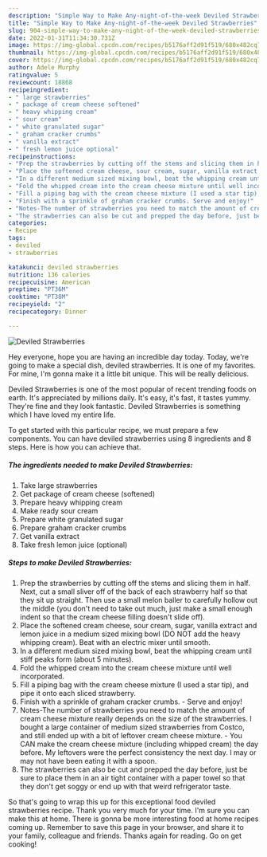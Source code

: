 ```yaml
---
description: "Simple Way to Make Any-night-of-the-week Deviled Strawberries"
title: "Simple Way to Make Any-night-of-the-week Deviled Strawberries"
slug: 904-simple-way-to-make-any-night-of-the-week-deviled-strawberries
date: 2022-01-31T11:34:30.731Z
image: https://img-global.cpcdn.com/recipes/b5176aff2d91f519/680x482cq70/deviled-strawberries-recipe-main-photo.jpg
thumbnail: https://img-global.cpcdn.com/recipes/b5176aff2d91f519/680x482cq70/deviled-strawberries-recipe-main-photo.jpg
cover: https://img-global.cpcdn.com/recipes/b5176aff2d91f519/680x482cq70/deviled-strawberries-recipe-main-photo.jpg
author: Adele Murphy
ratingvalue: 5
reviewcount: 18868
recipeingredient:
- " large strawberries"
- " package of cream cheese softened"
- " heavy whipping cream"
- " sour cream"
- " white granulated sugar"
- " graham cracker crumbs"
- " vanilla extract"
- " fresh lemon juice optional"
recipeinstructions:
- "Prep the strawberries by cutting off the stems and slicing them in half. Next, cut a small sliver off of the back of each strawberry half so that they sit up straight. Then use a small melon baller to carefully hollow out the middle (you don&#39;t need to take out much, just make a small enough indent so that the cream cheese filling doesn&#39;t slide off)."
- "Place the softened cream cheese, sour cream, sugar, vanilla extract and lemon juice in a medium sized mixing bowl (DO NOT add the heavy whipping cream). Beat with an electric mixer until smooth."
- "In a different medium sized mixing bowl, beat the whipping cream until stiff peaks form (about 5 minutes)."
- "Fold the whipped cream into the cream cheese mixture until well incorporated."
- "Fill a piping bag with the cream cheese mixture (I used a star tip), and pipe it onto each sliced strawberry."
- "Finish with a sprinkle of graham cracker crumbs. Serve and enjoy!"
- "Notes-The number of strawberries you need to match the amount of cream cheese mixture really depends on the size of the strawberries. I bought a large container of medium sized strawberries from Costco, and still ended up with a bit of leftover cream cheese mixture. You CAN make the cream cheese mixture (including whipped cream) the day before. My leftovers were the perfect consistency the next day. I may or may not have been eating it with a spoon."
- "The strawberries can also be cut and prepped the day before, just be sure to place them in an air tight container with a paper towel so that they don&#39;t get soggy or end up with that weird refrigerator taste."
categories:
- Recipe
tags:
- deviled
- strawberries

katakunci: deviled strawberries 
nutrition: 136 calories
recipecuisine: American
preptime: "PT36M"
cooktime: "PT38M"
recipeyield: "2"
recipecategory: Dinner

---
```



![Deviled Strawberries](https://img-global.cpcdn.com/recipes/b5176aff2d91f519/680x482cq70/deviled-strawberries-recipe-main-photo.jpg)

Hey everyone, hope you are having an incredible day today. Today, we're going to make a special dish, deviled strawberries. It is one of my favorites. For mine, I'm gonna make it a little bit unique. This will be really delicious.



Deviled Strawberries is one of the most popular of recent trending foods on earth. It's appreciated by millions daily. It's easy, it's fast, it tastes yummy. They're fine and they look fantastic. Deviled Strawberries is something which I have loved my entire life.


To get started with this particular recipe, we must prepare a few components. You can have deviled strawberries using 8 ingredients and 8 steps. Here is how you can achieve that.

<!--inarticleads1-->

##### The ingredients needed to make Deviled Strawberries:

1. Take  large strawberries
1. Get  package of cream cheese (softened)
1. Prepare  heavy whipping cream
1. Make ready  sour cream
1. Prepare  white granulated sugar
1. Prepare  graham cracker crumbs
1. Get  vanilla extract
1. Take  fresh lemon juice (optional)




<!--inarticleads2-->

##### Steps to make Deviled Strawberries:

1. Prep the strawberries by cutting off the stems and slicing them in half. Next, cut a small sliver off of the back of each strawberry half so that they sit up straight. Then use a small melon baller to carefully hollow out the middle (you don&#39;t need to take out much, just make a small enough indent so that the cream cheese filling doesn&#39;t slide off).
1. Place the softened cream cheese, sour cream, sugar, vanilla extract and lemon juice in a medium sized mixing bowl (DO NOT add the heavy whipping cream). Beat with an electric mixer until smooth.
1. In a different medium sized mixing bowl, beat the whipping cream until stiff peaks form (about 5 minutes).
1. Fold the whipped cream into the cream cheese mixture until well incorporated.
1. Fill a piping bag with the cream cheese mixture (I used a star tip), and pipe it onto each sliced strawberry.
1. Finish with a sprinkle of graham cracker crumbs. - Serve and enjoy!
1. Notes-The number of strawberries you need to match the amount of cream cheese mixture really depends on the size of the strawberries. I bought a large container of medium sized strawberries from Costco, and still ended up with a bit of leftover cream cheese mixture. - You CAN make the cream cheese mixture (including whipped cream) the day before. My leftovers were the perfect consistency the next day. I may or may not have been eating it with a spoon.
1. The strawberries can also be cut and prepped the day before, just be sure to place them in an air tight container with a paper towel so that they don&#39;t get soggy or end up with that weird refrigerator taste.




So that's going to wrap this up for this exceptional food deviled strawberries recipe. Thank you very much for your time. I'm sure you can make this at home. There is gonna be more interesting food at home recipes coming up. Remember to save this page in your browser, and share it to your family, colleague and friends. Thanks again for reading. Go on get cooking!
